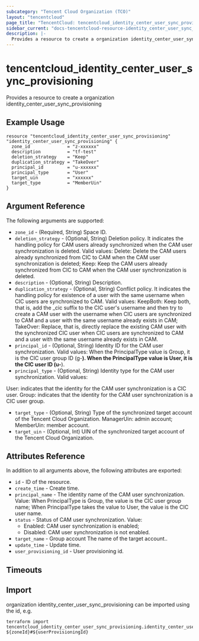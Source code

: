 ```yaml
---
subcategory: "Tencent Cloud Organization (TCO)"
layout: "tencentcloud"
page_title: "TencentCloud: tencentcloud_identity_center_user_sync_provisioning"
sidebar_current: "docs-tencentcloud-resource-identity_center_user_sync_provisioning"
description: |-
  Provides a resource to create a organization identity_center_user_sync_provisioning
---
```


# tencentcloud_identity_center_user_sync_provisioning

Provides a resource to create a organization identity_center_user_sync_provisioning

## Example Usage

```hcl
resource "tencentcloud_identity_center_user_sync_provisioning" "identity_center_user_sync_provisioning" {
  zone_id              = "z-xxxxxx"
  description          = "tf-test"
  deletion_strategy    = "Keep"
  duplication_strategy = "TakeOver"
  principal_id         = "u-xxxxxx"
  principal_type       = "User"
  target_uin           = "xxxxxx"
  target_type          = "MemberUin"
}
```

## Argument Reference

The following arguments are supported:

* `zone_id` - (Required, String) Space ID.
* `deletion_strategy` - (Optional, String) Deletion policy. It indicates the handling policy for CAM users already synchronized when the CAM user synchronization is deleted. Valid values: Delete: Delete the CAM users already synchronized from CIC to CAM when the CAM user synchronization is deleted; Keep: Keep the CAM users already synchronized from CIC to CAM when the CAM user synchronization is deleted.
* `description` - (Optional, String) Description.
* `duplication_strategy` - (Optional, String) Conflict policy. It indicates the handling policy for existence of a user with the same username when CIC users are synchronized to CAM. Valid values: KeepBoth: Keep both, that is, add the _cic suffix to the CIC user's username and then try to create a CAM user with the username when CIC users are synchronized to CAM and a user with the same username already exists in CAM; TakeOver: Replace, that is, directly replace the existing CAM user with the synchronized CIC user when CIC users are synchronized to CAM and a user with the same username already exists in CAM.
* `principal_id` - (Optional, String) Identity ID for the CAM user synchronization. Valid values:
When the PrincipalType value is Group, it is the CIC user group ID (g-********).
When the PrincipalType value is User, it is the CIC user ID (u-********).
* `principal_type` - (Optional, String) Identity type for the CAM user synchronization. Valid values:

User: indicates that the identity for the CAM user synchronization is a CIC user.
Group: indicates that the identity for the CAM user synchronization is a CIC user group.
* `target_type` - (Optional, String) Type of the synchronized target account of the Tencent Cloud Organization. ManagerUin: admin account; MemberUin: member account.
* `target_uin` - (Optional, Int) UIN of the synchronized target account of the Tencent Cloud Organization.

## Attributes Reference

In addition to all arguments above, the following attributes are exported:

* `id` - ID of the resource.
* `create_time` - Create time.
* `principal_name` - The identity name of the CAM user synchronization. Value: When PrincipalType is Group, the value is the CIC user group name; When PrincipalType takes the value to User, the value is the CIC user name.
* `status` - Status of CAM user synchronization. Value:
	* Enabled: CAM user synchronization is enabled;
	* Disabled: CAM user synchronization is not enabled.
* `target_name` - Group account The name of the target account..
* `update_time` - Update time.
* `user_provisioning_id` - User provisioning id.


## Timeouts

<no value>


## Import

organization identity_center_user_sync_provisioning can be imported using the id, e.g.

```
terraform import tencentcloud_identity_center_user_sync_provisioning.identity_center_user_sync_provisioning ${zoneId}#${userProvisioningId}
```

